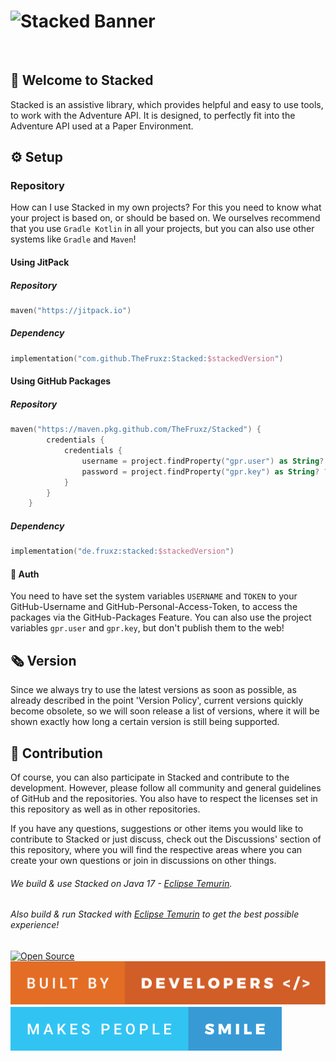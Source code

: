 # ![Stacked Banner](https://user-images.githubusercontent.com/28064149/193399365-3801846c-2552-49c4-84b6-e060e7ce03dc.jpg)


<br>

## 👋 Welcome to Stacked

Stacked is an assistive library, which provides helpful and easy to use tools, to work with the Adventure API.
It is designed, to perfectly fit into the Adventure API used at a Paper Environment.

## ⚙️ Setup

### Repository

How can I use Stacked in my own projects? For this you need to know what your project is based on, or should be based on.
We ourselves recommend that you use `Gradle Kotlin` in all your projects, but you can also use other systems like `Gradle` and `Maven`!

#### Using JitPack
##### Repository
```kotlin
maven("https://jitpack.io")
```

##### Dependency
```kotlin
implementation("com.github.TheFruxz:Stacked:$stackedVersion")
```

#### Using GitHub Packages
##### Repository 
```kotlin
maven("https://maven.pkg.github.com/TheFruxz/Stacked") {
        credentials {
            credentials {
                username = project.findProperty("gpr.user") as String? ?: System.getenv("USERNAME")
                password = project.findProperty("gpr.key") as String? ?: System.getenv("TOKEN")
            }
        }
    }
```

##### Dependency
```kotlin
implementation("de.fruxz:stacked:$stackedVersion")
```

#### 🔐 Auth

You need to have set the system variables `USERNAME` and `TOKEN` to your GitHub-Username and GitHub-Personal-Access-Token,
to access the packages via the GitHub-Packages Feature. You can also use the project variables `gpr.user` and `gpr.key`, but
don't publish them to the web!

## 🗞 Version

Since we always try to use the latest versions as soon as possible, as already described in the point 'Version Policy', current versions quickly become obsolete, so we will soon release a list of versions, where it will be shown exactly how long a certain version is still being supported.

## 👥 Contribution

Of course, you can also participate in Stacked and contribute to the development. However, please follow all community and general guidelines of GitHub and the repositories. You also have to respect the licenses set in this repository as well as in other repositories.

If you have any questions, suggestions or other items you would like to contribute to Stacked or just discuss, check out the Discussions' section of this repository, where you will find the respective areas where you can create your own questions or join in discussions on other things.

###### We build & use Stacked on Java 17 - [Eclipse Temurin](https://adoptium.net/).
###### Also build & run Stacked with [Eclipse Temurin](https://adoptium.net/) to get the best possible experience!

[![Open Source](https://raw.githubusercontent.com/BraveUX/for-the-badge/master/src/images/badges/open-source.svg)](https://github.com/TheFruxz/Sparkle/blob/main/LICENSE)
[![Built by developers](https://raw.githubusercontent.com/BraveUX/for-the-badge/master/src/images/badges/built-by-developers.svg)](https://github.com/TheFruxz/Sparkle/graphs/contributors)
[![Written in Kotlin](https://raw.githubusercontent.com/BraveUX/for-the-badge/master/src/images/badges/makes-people-smile.svg)](https://github.com/JetBrains/kotlin)
